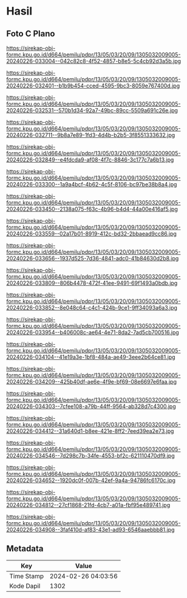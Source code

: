 # Hasil

## Foto C Plano

https://sirekap-obj-formc.kpu.go.id/d664/pemilu/pdpr/13/05/03/20/09/1305032009005-20240226-033004--042c82c8-4f52-4857-b8e5-5c4cb92d3a5b.jpg

https://sirekap-obj-formc.kpu.go.id/d664/pemilu/pdpr/13/05/03/20/09/1305032009005-20240226-032401--b1b9b454-cced-4595-9bc3-8059e767400d.jpg

https://sirekap-obj-formc.kpu.go.id/d664/pemilu/pdpr/13/05/03/20/09/1305032009005-20240226-032531--570b1d34-92a7-49bc-89cc-5509a691c26e.jpg

https://sirekap-obj-formc.kpu.go.id/d664/pemilu/pdpr/13/05/03/20/09/1305032009005-20240226-032711--9b8a7e89-1fd3-4d4b-b2b5-3f8551333632.jpg

https://sirekap-obj-formc.kpu.go.id/d664/pemilu/pdpr/13/05/03/20/09/1305032009005-20240226-032849--e4fdcda9-af08-4f7c-8846-3c177c7a6b13.jpg

https://sirekap-obj-formc.kpu.go.id/d664/pemilu/pdpr/13/05/03/20/09/1305032009005-20240226-033300--1a9a4bcf-4b62-4c5f-8106-bc97be38b8a4.jpg

https://sirekap-obj-formc.kpu.go.id/d664/pemilu/pdpr/13/05/03/20/09/1305032009005-20240226-033450--2138a075-f63c-4b96-b4d4-44a00e416af5.jpg

https://sirekap-obj-formc.kpu.go.id/d664/pemilu/pdpr/13/05/03/20/09/1305032009005-20240226-033559--02a17b01-8919-412c-bd32-2bbaead9cc86.jpg

https://sirekap-obj-formc.kpu.go.id/d664/pemilu/pdpr/13/05/03/20/09/1305032009005-20240226-033656--1937d525-7d36-4841-adc0-41b84630d2b8.jpg

https://sirekap-obj-formc.kpu.go.id/d664/pemilu/pdpr/13/05/03/20/09/1305032009005-20240226-033809--806b4478-472f-41ee-9491-69f1493a0bdb.jpg

https://sirekap-obj-formc.kpu.go.id/d664/pemilu/pdpr/13/05/03/20/09/1305032009005-20240226-033852--8e048c64-c4c1-424b-9ce1-9ff34093a6a3.jpg

https://sirekap-obj-formc.kpu.go.id/d664/pemilu/pdpr/13/05/03/20/09/1305032009005-20240226-033954--b406008c-ae64-4e71-8da2-7ad5cb700516.jpg

https://sirekap-obj-formc.kpu.go.id/d664/pemilu/pdpr/13/05/03/20/09/1305032009005-20240226-034104--41e19a3e-1bf8-484a-ae49-3eee2b64ce81.jpg

https://sirekap-obj-formc.kpu.go.id/d664/pemilu/pdpr/13/05/03/20/09/1305032009005-20240226-034209--425b40df-ae6e-4f9e-bf69-08e6697e6faa.jpg

https://sirekap-obj-formc.kpu.go.id/d664/pemilu/pdpr/13/05/03/20/09/1305032009005-20240226-034303--7cfee108-a79b-44ff-9564-ab328d7c4300.jpg

https://sirekap-obj-formc.kpu.go.id/d664/pemilu/pdpr/13/05/03/20/09/1305032009005-20240226-034412--31a640d1-b8ee-421e-8ff2-7eed39ea2e73.jpg

https://sirekap-obj-formc.kpu.go.id/d664/pemilu/pdpr/13/05/03/20/09/1305032009005-20240226-034546--7d298c7b-34fe-4553-bf2c-621110470df9.jpg

https://sirekap-obj-formc.kpu.go.id/d664/pemilu/pdpr/13/05/03/20/09/1305032009005-20240226-034652--1920dc0f-007b-42ef-9a4a-94786fc6170c.jpg

https://sirekap-obj-formc.kpu.go.id/d664/pemilu/pdpr/13/05/03/20/09/1305032009005-20240226-034812--27cf1868-21fd-4cb7-a01a-fbf95e489741.jpg

https://sirekap-obj-formc.kpu.go.id/d664/pemilu/pdpr/13/05/03/20/09/1305032009005-20240226-034908--3faf410d-af83-43e1-ad93-6546aaebbb81.jpg


## Metadata

| Key        | Value               |
| ---------- | ------------------- |
| Time Stamp | 2024-02-26 04:03:56 |
| Kode Dapil | 1302                |



